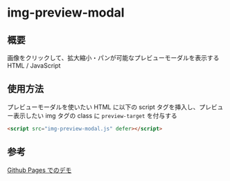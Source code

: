 # img-preview-modal
## 概要
画像をクリックして、拡大縮小・パンが可能なプレビューモーダルを表示する HTML / JavaScript

## 使用方法
プレビューモーダルを使いたい HTML に以下の script タグを挿入し、プレビュー表示したい img タグの class に `preview-target` を付与する
```HTML
<script src="img-preview-modal.js" defer></script>
```

## 参考
[Github Pages でのデモ](https://kabixi000.github.io/img-preview-modal/)
